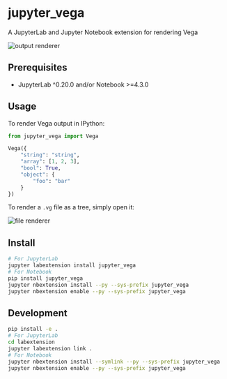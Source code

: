 # jupyter_vega

A JupyterLab and Jupyter Notebook extension for rendering Vega

![output renderer](http://g.recordit.co/QAsC7YULcY.gif)

## Prerequisites

* JupyterLab ^0.20.0 and/or Notebook >=4.3.0

## Usage

To render Vega output in IPython:

```python
from jupyter_vega import Vega

Vega({
    "string": "string",
    "array": [1, 2, 3],
    "bool": True,
    "object": {
        "foo": "bar"
    }
})
```

To render a `.vg` file as a tree, simply open it:

![file renderer](http://g.recordit.co/cbf0xnQHKn.gif)

## Install

```bash
# For JupyterLab
jupyter labextension install jupyter_vega
# For Notebook
pip install jupyter_vega
jupyter nbextension install --py --sys-prefix jupyter_vega
jupyter nbextension enable --py --sys-prefix jupyter_vega
```

## Development

```bash
pip install -e .
# For JupyterLab
cd labextension
jupyter labextension link .
# For Notebook
jupyter nbextension install --symlink --py --sys-prefix jupyter_vega
jupyter nbextension enable --py --sys-prefix jupyter_vega
```

